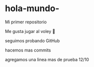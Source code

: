 # hola-mundo-

Mi primer repositorio   

Me gusta jugar al voley :volleyball:

seguimos probando GitHub

hacemos mas commits

agregamos una linea mas de prueba 12/10
